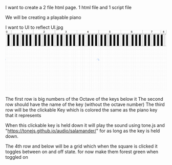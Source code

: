 I want to create a 2 file html page.  1 html file and 1 script file

We will be creating a playable piano

I want to UI to reflect UI.jpg
![My diagram](assets/UI.jpg)

The first row is big numbers of the Octave of the keys below it
The second row should have the name of the key (without the octave number)
The third row will be the clickable Key which is colored the same as the piano key that it represents

When this clickable key is held down it will play the sound using tone.js and "https://tonejs.github.io/audio/salamander/" for as long as the key is held down.

The 4th row and below will be a grid which when the square is clicked it toggles between on and off state. for now make them forest green when toggled on